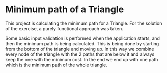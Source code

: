 # Minimum path of a Triangle
This project is calculating the minimum path for a Triangle.
For the solution of the exercise, a purely functional approach was taken.

Some basic input validation is performed when the application starts, and then the minimum path is
being calculated. This is being done by starting from the bottom of the triangle and moving up.
In this way we combine every node of the triangle with the 2 paths that are below it and always keep the one with 
the minimum cost. In the end we end up with one path which is the minimum path of the whole triangle.

